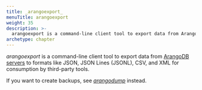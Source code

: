 ```yaml
---
title: _arangoexport_
menuTitle: arangoexport
weight: 35
description: >-
  arangoexport is a command-line client tool to export data from ArangoDB servers to formats like JSON, JSON Lines (JSONL), CSV, and XML for consumption by third-party tools
archetype: chapter
---
```

_arangoexport_ is a command-line client tool to export data from
[ArangoDB servers](../../arangodb-server/_index.md) to formats like JSON,
JSON Lines (JSONL), CSV, and XML for consumption by third-party tools.

If you want to create backups, see [_arangodump_](../arangodump/_index.md)
instead.
